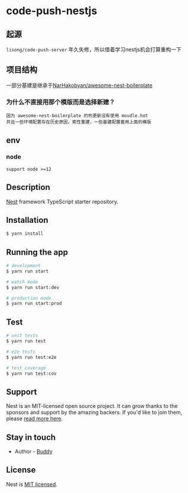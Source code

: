 # code-push-nestjs

## 起源

`lisong/code-push-server` 年久失修，所以借着学习nestjs机会打算重构一下

## 项目结构

一部分基建是继承于[NarHakobyan/awesome-nest-boilerplate](https://github.com/NarHakobyan/awesome-nest-boilerplate)

### 为什么不直接用那个模版而是选择新建？

```
因为 awesome-nest-boilerplate 的热更新没有使用 moudle.hot
并且一些环境配置存在历史原因，索性重建，一些基建配置套用上面的模版
```

## env
### node
```
support node >=12
```

## Description

[Nest](https://github.com/nestjs/nest) framework TypeScript starter repository.

## Installation

```bash
$ yarn install
```

## Running the app

```bash
# development
$ yarn run start

# watch mode
$ yarn run start:dev

# production mode
$ yarn run start:prod
```

## Test

```bash
# unit tests
$ yarn run test

# e2e tests
$ yarn run test:e2e

# test coverage
$ yarn run test:cov
```

## Support

Nest is an MIT-licensed open source project. It can grow thanks to the sponsors and support by the amazing backers. If you'd like to join them, please [read more here](https://docs.nestjs.com/support).

## Stay in touch

- Author - [Buddy](https://github/little-buddy)

## License

Nest is [MIT licensed](LICENSE).
